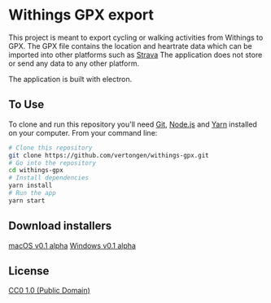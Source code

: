 # Withings GPX export

This project is meant to export cycling or walking activities from Withings to GPX. 
The GPX file contains the location and heartrate data which can be imported into other platforms such as [Strava](https://www.strava.com)
The application does not store or send any data to any other platform.

The application is built with electron.
## To Use

To clone and run this repository you'll need [Git](https://git-scm.com), [Node.js](https://nodejs.org/en/download/) and [Yarn](https://yarnpkg.com/lang/en/) installed on your computer. From your command line:

```bash
# Clone this repository
git clone https://github.com/vertongen/withings-gpx.git
# Go into the repository
cd withings-gpx
# Install dependencies
yarn install
# Run the app
yarn start
```

## Download installers
[macOS v0.1 alpha](https://github.com/vertongen/withings-gpx/releases/download/v0.1-alpha/Withings.gpx.export-0.1.0.dmg)
[Windows v0.1 alpha](https://github.com/vertongen/withings-gpx/releases/download/v0.1-alpha/Withings.gpx.export.Setup.0.1.0.exe)


## License

[CC0 1.0 (Public Domain)](license.md)
